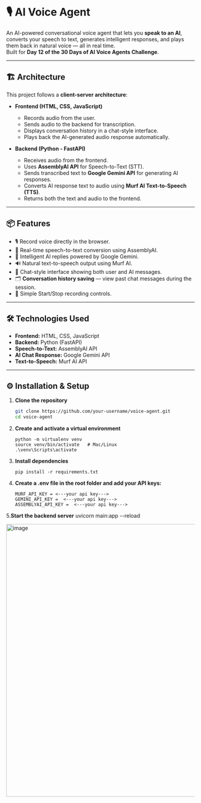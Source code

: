 # 🎙️ AI Voice Agent

An AI-powered conversational voice agent that lets you **speak to an AI**, converts your speech to text, generates intelligent responses, and plays them back in natural voice — all in real time.  
Built for **Day 12 of the 30 Days of AI Voice Agents Challenge**.

---

## 🏗️ Architecture

This project follows a **client-server architecture**:

- **Frontend (HTML, CSS, JavaScript)**  
  - Records audio from the user.  
  - Sends audio to the backend for transcription.  
  - Displays conversation history in a chat-style interface.  
  - Plays back the AI-generated audio response automatically.  

- **Backend (Python - FastAPI)**  
  - Receives audio from the frontend.  
  - Uses **AssemblyAI API** for Speech-to-Text (STT).  
  - Sends transcribed text to **Google Gemini API** for generating AI responses.  
  - Converts AI response text to audio using **Murf AI Text-to-Speech (TTS)**.  
  - Returns both the text and audio to the frontend.  

---

## 📦 Features

- 🎙️ Record voice directly in the browser.  
- 📝 Real-time speech-to-text conversion using AssemblyAI.  
- 🤖 Intelligent AI replies powered by Google Gemini.  
- 🔊 Natural text-to-speech output using Murf AI.  
- 💬 Chat-style interface showing both user and AI messages.  
- 🗂️ **Conversation history saving** — view past chat messages during the session.  
- 🎯 Simple Start/Stop recording controls.  

---

## 🛠️ Technologies Used

- **Frontend:** HTML, CSS, JavaScript  
- **Backend:** Python (FastAPI)  
- **Speech-to-Text:** AssemblyAI API  
- **AI Chat Response:** Google Gemini API  
- **Text-to-Speech:** Murf AI API  

---

## ⚙️ Installation & Setup

1. **Clone the repository**
   ```bash
   git clone https://github.com/your-username/voice-agent.git
   cd voice-agent
   
2. **Create and activate a virtual environment**
   ```
   python -m virtualenv venv
   source venv/bin/activate   # Mac/Linux
   .\venv\Scripts\activate
   
3. **Install dependencies**
   ```
   pip install -r requirements.txt
   
5. **Create a .env file in the root folder and add your API keys:**
   ```
   MURF_API_KEY = <---your api key--->
   GEMINI_API_KEY =  <---your api key--->
   ASSEMBLYAI_API_KEY =  <---your api key--->

5.**Start the backend server**
   uvicorn main:app --reload

  <img width="1366" height="728" alt="image" src="https://github.com/user-attachments/assets/bba16007-5fd8-4db2-900c-0de2bbb5040e" />



    
